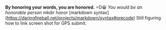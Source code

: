  **By honoring your words, you are honored.** =D😀
*You would be an honorable person*
mkdir honor
[markdown syntax] (https://daringfireball.net/projects/markdown/syntax#precode)
Still figuring how to link screen shot for GPS submit.

